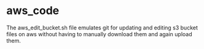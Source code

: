 # aws_code
The aws_edit_bucket.sh file emulates git for updating and editing s3 bucket files on aws without having to manually download them and again upload them.
